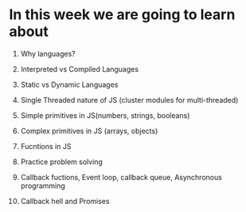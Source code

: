 # In this week we are going to learn about 

1. Why languages?

2. Interpreted vs Compiled Languages

3. Static vs Dynamic Languages

4. Single Threaded nature of JS (cluster modules for multi-threaded)

5. Simple primitives in JS(numbers, strings, booleans)

6. Complex primitives in JS (arrays, objects)

7. Fucntions in JS

8. Practice problem solving

9. Callback fuctions, Event loop, callback queue, Asynchronous programming

10. Callback hell and Promises